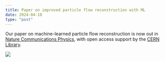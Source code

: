 ```yaml
---
title: Paper on improved particle flow reconstruction with ML 
date: 2024-04-10
type: "post"
---
```


Our paper on machine-learned particle flow reconstruction is now out in [Nature Communications Physics](https://www.nature.com/commsphys/), with open access support by the [CERN Library](https://catalogue.library.cern/).

![](/img/2024/nature_featured_image.png)